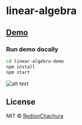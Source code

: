 # linear-algebra
> 

## [Demo](https://rodionchachura.github.io/linear-algebra/)

### Run demo docally
```bash
cd linear-algebra-demo
npm install
npm start
```

![alt text](https://cdn-images-1.medium.com/max/800/1*4yaaTk2eqnmn19nyorh-HA.png)

## License

MIT © [RodionChachura](https://geekrodion.com)